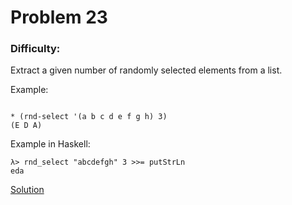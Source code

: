 # Problem 23
### Difficulty: 
Extract a given number of randomly selected elements from a list. 

Example:

```

* (rnd-select '(a b c d e f g h) 3)
(E D A)
```
Example in Haskell:

```
λ> rnd_select "abcdefgh" 3 >>= putStrLn
eda
```
[Solution](https://wiki.haskell.org/99_questions/Solutions/23)
